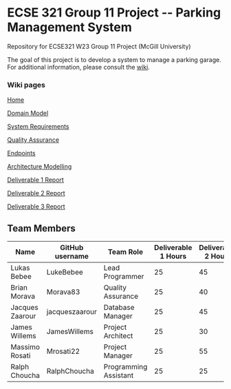 # ECSE 321 Group 11 Project -- Parking Management System
Repository for ECSE321 W23 Group 11 Project (McGill University)

The goal of this project is to develop a system to manage a parking garage.
For additional information, please consult the [wiki](../../wiki/Home).


### Wiki pages

[Home](../../wiki/Home)

[Domain Model](../../wiki/Domain-Model)

[System Requirements](../../wiki/Requirements)

[Quality Assurance](../../wiki/Quality-Assurance)

[Endpoints](../../wiki/Endpoints)

[Architecture Modelling](../../wiki/Architecture-Modelling)

[Deliverable 1 Report](../../wiki/Deliverable-1-Report)

[Deliverable 2 Report](../../wiki/Deliverable-2-Report)

[Deliverable 3 Report](../../wiki/Deliverable-3-Report)



## Team Members
| Name          | GitHub username | Team Role      | Deliverable 1 Hours | Deliverable 2 Hours | Deliverable 3 Hours |
| ------------- | --------------- | -------------- | ------------------- | ------------------- | ------------------- |
| Lukas Bebee   | LukeBebee       | Lead Programmer|        25           |          45         |                     |
| Brian Morava  | Morava83       |Quality Assurance|        25           |          40         |                     |
|Jacques Zaarour| jacqueszaarour  |Database Manager|        25           |          45         |                     |
| James Willems | JamesWillems   |Project Architect|        25           |          30         |                     |
| Massimo Rosati| Mrosati22       | Project Manager|        25           |          55         |                     |
| Ralph Choucha |RalphChoucha|Programming Assistant|        25           |          25         |                     |



